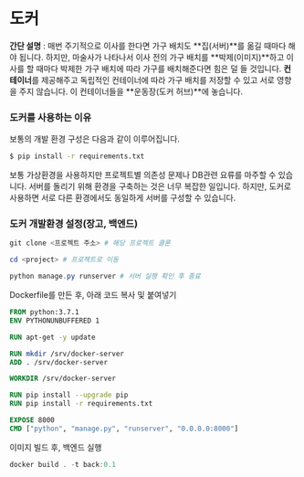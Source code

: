 # 도커

**간단 설명** : 매번 주기적으로 이사를 한다면 가구 배치도 **집(서버)**를 옮길  때마다 해야 됩니다. 하지만, 마술사가 나타나서  이사 전의 가구 배치를 **박제(이미지)**하고 이사를 할 때마다 박제한 가구 배치에 따라 가구를 배치해준다면 힘은 덜 들 것입니다. **컨테이너**를 제공해주고 독립적인 컨테이너에 따라 가구 배치를 저장할 수 있고 서로 영향을 주지 않습니다. 이 컨테이너들을 **운동장(도커 허브)**에 놓습니다.



### 도커를 사용하는 이유

보통의 개발 환경 구성은 다음과 같이 이루어집니다. 

```bash
$ pip install -r requirements.txt
```

보통 가상환경을 사용하지만 프로젝트별 의존성 문제나 DB관련 요류를 마주할 수 있습니다. 서버를 돌리기 위해 환경을 구축하는 것은 너무 복잡한 일입니다. 하지만, 도커로 사용하면 서로 다른 환경에서도 동일하게 서버를 구성할 수 있습니다.



### 도커 개발환경 설정(장고, 백엔드)

```powershell
git clone <프로젝트 주소> # 해당 프로젝트 클론

cd <project> # 프로젝트로 이동

python manage.py runserver # 서버 실행 확인 후 종료
```



Dockerfile를 만든 후, 아래 코드 복사 및 붙여넣기

```dockerfile
FROM python:3.7.1
ENV PYTHONUNBUFFERED 1 

RUN apt-get -y update 

RUN mkdir /srv/docker-server
ADD . /srv/docker-server 

WORKDIR /srv/docker-server 

RUN pip install --upgrade pip 
RUN pip install -r requirements.txt 

EXPOSE 8000
CMD ["python", "manage.py", "runserver", "0.0.0.0:8000"]
```



이미지 빌드 후, 백엔드 실행

```powershell
docker build . -t back:0.1
```

